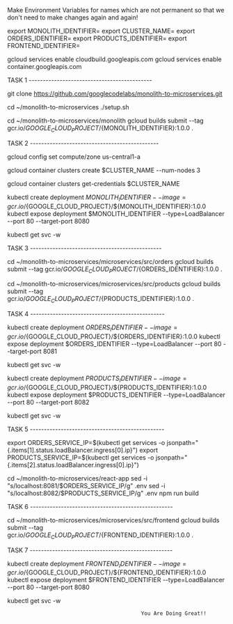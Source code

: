 Make Environment Variables for names which are not permanent so that we don't need to make changes again and again!

export MONOLITH_IDENTIFIER=
export CLUSTER_NAME=
export ORDERS_IDENTIFIER=
export PRODUCTS_IDENTIFIER=
export FRONTEND_IDENTIFIER=

gcloud services enable cloudbuild.googleapis.com
gcloud services enable container.googleapis.com

TASK 1 --------------------------------------------

git clone https://github.com/googlecodelabs/monolith-to-microservices.git

cd ~/monolith-to-microservices
./setup.sh

cd ~/monolith-to-microservices/monolith
gcloud builds submit --tag gcr.io/${GOOGLE_CLOUD_PROJECT}/${MONOLITH_IDENTIFIER}:1.0.0 .


TASK 2 ----------------------------------------------

gcloud config set compute/zone us-central1-a

gcloud container clusters create $CLUSTER_NAME --num-nodes 3

gcloud container clusters get-credentials $CLUSTER_NAME

kubectl create deployment $MONOLITH_IDENTIFIER --image=gcr.io/${GOOGLE_CLOUD_PROJECT}/${MONOLITH_IDENTIFIER}:1.0.0
kubectl expose deployment $MONOLITH_IDENTIFIER --type=LoadBalancer --port 80 --target-port 8080

kubectl get svc -w


TASK 3 -----------------------------------------------

cd ~/monolith-to-microservices/microservices/src/orders
gcloud builds submit --tag gcr.io/${GOOGLE_CLOUD_PROJECT}/${ORDERS_IDENTIFIER}:1.0.0 .

cd ~/monolith-to-microservices/microservices/src/products
gcloud builds submit --tag gcr.io/${GOOGLE_CLOUD_PROJECT}/${PRODUCTS_IDENTIFIER}:1.0.0 .

TASK 4 ------------------------------------------------

kubectl create deployment $ORDERS_IDENTIFIER --image=gcr.io/${GOOGLE_CLOUD_PROJECT}/${ORDERS_IDENTIFIER}:1.0.0
kubectl expose deployment $ORDERS_IDENTIFIER --type=LoadBalancer --port 80 --target-port 8081

kubectl get svc -w

kubectl create deployment $PRODUCTS_IDENTIFIER --image=gcr.io/${GOOGLE_CLOUD_PROJECT}/${PRODUCTS_IDENTIFIER}:1.0.0
kubectl expose deployment $PRODUCTS_IDENTIFIER --type=LoadBalancer --port 80 --target-port 8082

kubectl get svc -w

TASK 5 ------------------------------------------------

export ORDERS_SERVICE_IP=$(kubectl get services -o jsonpath="{.items[1].status.loadBalancer.ingress[0].ip}")
export PRODUCTS_SERVICE_IP=$(kubectl get services -o jsonpath="{.items[2].status.loadBalancer.ingress[0].ip}")

cd ~/monolith-to-microservices/react-app
sed -i "s/localhost:8081/$ORDERS_SERVICE_IP/g" .env
sed -i "s/localhost:8082/$PRODUCTS_SERVICE_IP/g" .env
npm run build

TASK 6 ---------------------------------------------------

cd ~/monolith-to-microservices/microservices/src/frontend
gcloud builds submit --tag gcr.io/${GOOGLE_CLOUD_PROJECT}/${FRONTEND_IDENTIFIER}:1.0.0 .

TASK 7 ---------------------------------------------------

kubectl create deployment $FRONTEND_IDENTIFIER --image=gcr.io/${GOOGLE_CLOUD_PROJECT}/${FRONTEND_IDENTIFIER}:1.0.0
kubectl expose deployment $FRONTEND_IDENTIFIER --type=LoadBalancer --port 80 --target-port 8080

kubectl get svc -w


                                               You Are Doing Great!!
